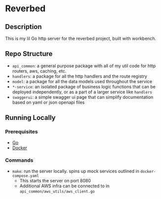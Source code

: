 # Reverbed

## Description

This is my lil Go http server for the reverbed project, built with workbench.

## Repo Structure

- `api_common`: a general purpose package with all of my util code for http routers, aws, caching, etc.
- `handlers`: a package for all the http handlers and the route registry
- `model`: a package for all the data models used throughout the service
- `*-service`: an isolated package of business logic functions that can be deployed independently, or as a part of a larger service like `handlers`
- `swaggerui`: a simple swagger ui page that can simplify documentation based on yaml or json openapi files

## Running Locally

### Prerequisites

- [Go](https://golang.org/doc/install)
- [Docker](https://docs.docker.com/get-docker/)

### Commands

- `make`: run the server locally.  spins up mock services outlined in `docker-compose.yaml`
  - This starts the server on port 8080
  - Additional AWS infra can be connected to in `api_common/aws_utils/aws_client.go`
